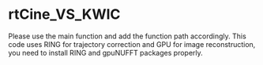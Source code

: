 # rtCine_VS_KWIC
Please use the main function and add the function path accordingly.
This code uses RING for trajectory correction and GPU for image reconstruction, you need to install RING and gpuNUFFT packages properly.
